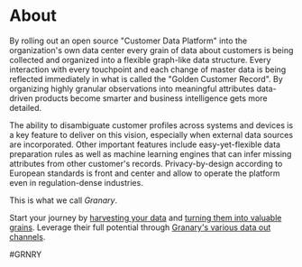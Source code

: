 # About

By rolling out an open source "Customer Data Platform" into the organization's own data center every grain of data about customers is being collected and organized into a flexible graph-like data structure. Every interaction with every touchpoint and each change of master data is being reflected immediately in what is called the "Golden Customer Record". By organizing highly granular observations into meaningful attributes data-driven products become smarter and business intelligence gets more detailed.

The ability to disambiguate customer profiles across systems and devices is a key feature to deliver on this vision, especially when external data sources are incorporated. Other important features include easy-yet-flexible data preparation rules as well as machine learning engines that can infer missing attributes from other customer's records. Privacy-by-design according to European standards is front and center and allow to operate the platform even in regulation-dense industries.

This is what we call _Granary_.

Start your journey by [harvesting your data](learning-grnry-1/data-in/) and [turning them into valuable grains](learning-grnry-1/using-data-in-granary/). Leverage their full potential through [Granary's various data out channels](learning-grnry-1/get-data-out-of-granary/).

\#GRNRY  




